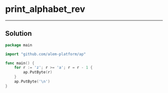 # print_alphabet_rev

---

## Solution

```go
package main

import "github.com/alem-platform/ap"

func main() {
    for r := 'z'; r >= 'a'; r = r - 1 {
        ap.PutByte(r)
    }
    ap.PutByte('\n')
}
```
